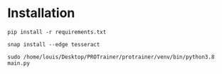 # Installation

`pip install -r requirements.txt`

`snap install --edge tesseract`


`sudo /home/louis/Desktop/PROTrainer/protrainer/venv/bin/python3.8 main.py`

